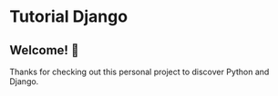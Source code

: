 # Tutorial Django


## Welcome! 👋

Thanks for checking out this personal project to discover Python and Django.